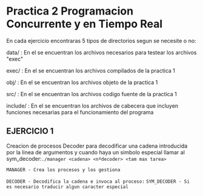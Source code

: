 Practica 2 Programacion Concurrente y en Tiempo Real
====================================================

En cada ejercicio encontraras 5 tipos de directorios segun se necesite o no:

data/ :
En el se encuentran los archivos necesarios para testear los archivos "exec"

exec/ :
En el se encuentran los archivos compilados de la practica 1

obj/  :
En el se encuentran los archivos objeto de la practica 1

src/ :
En el se encuentran los archivos codigo fuente de la practica 1

include/ :
En el se encuentran los archivos de cabecera que incluyen funciones necesarias para el funcionamiento del programa

EJERCICIO 1
---------
Creacion de procesos Decoder para decodificar una cadena introducida por la linea de argumentos y cuando haya un simbolo especial llamar al sym_decoder:`./manager <cadena> <nºdecoder> <tam max tarea>`

`MANAGER - Crea los procesos y los gestiona`

`DECODER - Decodifica la cadena e invoca al proceso:`
          `SYM_DECODER - Si es necesario traducir algun caracter especial`
